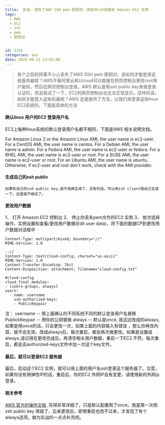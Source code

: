 ```yaml
---
title:  实战--丢失了AWS SSH pem 密钥对，该如何ssh连接到 Amazon EC2 实例
tags:
  - AWS
  - EC2
  - ssh
  - pem
  - 密钥对


id: 1162
categories: aws
date: 2020-09-21 13:03:00
---
```

> 有个之前的同事不小心丢失了AWS SSH pem 密钥对，该如何才能登录这些服务器呢？AWS不象阿里云和Ucloud可以直接在网页控制台更改root用户密码，然后在网页控制台登录。AWS 默认是用ssh public key来做登录认证的，而且我试了一下，EC2的网页控制台也无法正常显示。这样的话，如何才能登入这些机器呢？AWS 还是提供了方法，让我们来登录这些linux EC2系统的。下面是具体的方法

#### 确认linux 用户的EC2 登录用户名 
EC2上每种linux系统的默认登录用户名都不相同，下面是AWS 相关说明文档。

For Amazon Linux 2 or the Amazon Linux AMI, the user name is ec2-user.
For a CentOS AMI, the user name is centos.
For a Debian AMI, the user name is admin.
For a Fedora AMI, the user name is ec2-user or fedora.
For a RHEL AMI, the user name is ec2-user or root.
For a SUSE AMI, the user name is ec2-user or root.
For an Ubuntu AMI, the user name is ubuntu.
Otherwise, if ec2-user and root don't work, check with the AMI provider.

#### 生成自己的ssh public
    如果有自己的ssh public key,就不用再生成了，没有的话，可以用ssh client端自己生成一下，这里就不细说了。

#### 更改用户数据
1、 打开 Amazon EC2 控制台
2、 停止你丢失pem文件的EC2 实例
3、 依次选择操作、实例设置和查看/更改用户数据(Edit user data)，将下面的数据CP到更改用户数据对话框中
```
Content-Type: multipart/mixed; boundary="//"
MIME-Version: 1.0

--//
Content-Type: text/cloud-config; charset="us-ascii"
MIME-Version: 1.0
Content-Transfer-Encoding: 7bit
Content-Disposition: attachment; filename="cloud-config.txt"

#cloud-config
cloud_final_modules:
- [users-groups, always]
users:
  - name: username
    ssh-authorized-keys: 
    - PublicKeypair
```
注：  username -- 用上面确认的不同系统不同的默认登录用户名替换
      PublickKeypair -- 用你的公钥替换
      always -- 默认是once, 我这边改成的always, 如果是用once的话，只会更改一次，如果上面的内容输入有错误 ，那么你再改内容，就不会生效。改成always后，每次重启，都会再次做更改。如果是设置成always,请记得在更改完成后，再清空相关用户数据，重启一下EC2.不然，每次重启，都会去authorized-keys文件中加一次这个key文件。


#### 最后，就可以登录EC2 服务器
最后，启动这个EC2 实例，就可以用上面的用户名ssh登录这个服务器了。注意，如果你没有用弹性IP的话，重启后，你的EC2 外网IP会有变更，请使用新的外网ip登录。

#### 相关参考
[AWS 官方的操作文档](https://aws.amazon.com/cn/premiumsupport/knowledge-center/user-data-replace-key-pair-ec2/) ,写得非常详细了，只是默认配置用了once。我是第一次把ssh public key 填错了，后来更改后，即使重启也改不过来，才发现了有个always选项。做为实战的一点点补充吧。